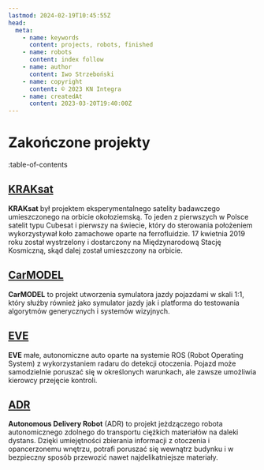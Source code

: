 ```yaml
---
lastmod: 2024-02-19T10:45:55Z
head:
  meta:
    - name: keywords
      content: projects, robots, finished
    - name: robots
      content: index follow
    - name: author
      content: Iwo Strzeboński
    - name: copyright
      content: © 2023 KN Integra
    - name: createdAt
      content: 2023-03-20T19:40:00Z
---
```


# Zakończone projekty

:table-of-contents

## [KRAKsat](/blog/projects/finished/kraksat)
**KRAKsat** był projektem eksperymentalnego satelity badawczego umieszczonego na orbicie okołoziemską. To jeden z pierwszych w Polsce satelit typu Cubesat i pierwszy na świecie, który do sterowania położeniem wykorzystywał koło zamachowe oparte na ferrofluidzie. 17 kwietnia 2019 roku został wystrzelony i dostarczony na Międzynarodową Stację Kosmiczną, skąd dalej został umieszczony na orbicie.

## [CarMODEL](/blog/projects/finished/carmodel)
**CarMODEL** to projekt utworzenia symulatora jazdy pojazdami w skali 1:1, który służby również jako symulator jazdy jak i platforma do testowania algorytmów generycznych i systemów wizyjnych.

## [EVE](/blog/projects/finished/eve)
**EVE** małe, autonomiczne auto oparte na systemie ROS (Robot Operating System) z wykorzystaniem radaru do detekcji otoczenia. Pojazd może samodzielnie poruszać się w określonych warunkach, ale zawsze umożliwia kierowcy przejęcie kontroli.

## [ADR](/blog/projects/finished/adr)
**Autonomous Delivery Robot** (ADR) to projekt jeżdzączego robota autonomicznego zdolnego do transportu ciężkich materiałów na daleki dystans. Dzięki umiejętności zbierania informacji z otoczenia i opancerzonemu wnętrzu, potrafi poruszać się wewnątrz budynku i w bezpieczny sposób przewozić nawet najdelikatniejsze materiały.
